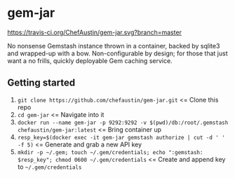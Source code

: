 # gem-jar

https://travis-ci.org/ChefAustin/gem-jar.svg?branch=master

No nonsense Gemstash instance thrown in a container, backed by sqlite3 and wrapped-up with a bow. Non-configurable by design; for those that just want a no frills, quickly deployable Gem caching service.

## Getting started
1. `git clone https://github.com/chefaustin/gem-jar.git` <= Clone this repo
2. `cd gem-jar` <= Navigate into it
3. `docker run --name gem-jar -p 9292:9292 -v $(pwd)/db:/root/.gemstash chefaustin/gem-jar:latest` <= Bring container up
4. `resp_key=$(docker exec -it gem-jar gemstash authorize | cut -d ' ' -f 5)` <= Generate and grab a new API key
5. `mkdir -p ~/.gem; touch ~/.gem/credentials; echo ":gemstash: $resp_key"; chmod 0600 ~/.gem/credentials` <= Create and append key to `~/.gem/credentials`

